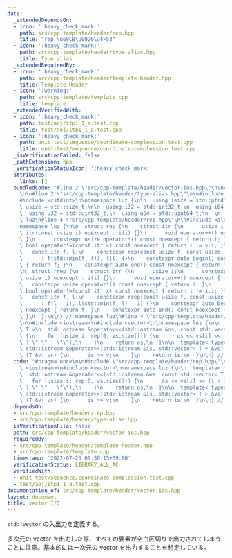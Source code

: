 ```yaml
---
data:
  _extendedDependsOn:
  - icon: ':heavy_check_mark:'
    path: src/cpp-template/header/rep.hpp
    title: "rep \u69CB\u9020\u4F53"
  - icon: ':heavy_check_mark:'
    path: src/cpp-template/header/type-alias.hpp
    title: Type alias
  _extendedRequiredBy:
  - icon: ':heavy_check_mark:'
    path: src/cpp-template/header/template-header.hpp
    title: Template Header
  - icon: ':warning:'
    path: src/cpp-template/template.cpp
    title: template
  _extendedVerifiedWith:
  - icon: ':heavy_check_mark:'
    path: test/aoj/itp1_1_a.test.cpp
    title: test/aoj/itp1_1_a.test.cpp
  - icon: ':heavy_check_mark:'
    path: unit-test/sequence/coordinate-complession.test.cpp
    title: unit-test/sequence/coordinate-complession.test.cpp
  _isVerificationFailed: false
  _pathExtension: hpp
  _verificationStatusIcon: ':heavy_check_mark:'
  attributes:
    links: []
  bundledCode: "#line 2 \"src/cpp-template/header/vector-ios.hpp\"\n\n#line 2 \"src/cpp-template/header/rep.hpp\"\
    \n\n#line 2 \"src/cpp-template/header/type-alias.hpp\"\n\n#include <cstddef>\n\
    #include <cstdint>\n\nnamespace luz {\n\n  using isize = std::ptrdiff_t;\n  using\
    \ usize = std::size_t;\n\n  using i32 = std::int32_t;\n  using i64 = std::int64_t;\n\
    \  using u32 = std::uint32_t;\n  using u64 = std::uint64_t;\n  \n} // namespace\
    \ luz\n#line 4 \"src/cpp-template/header/rep.hpp\"\n\n#include <algorithm>\n\n\
    namespace luz {\n\n  struct rep {\n    struct itr {\n      usize i;\n      constexpr\
    \ itr(const usize i) noexcept : i(i) {}\n      void operator++() noexcept { ++i;\
    \ }\n      constexpr usize operator*() const noexcept { return i; }\n      constexpr\
    \ bool operator!=(const itr x) const noexcept { return i != x.i; }\n    };\n \
    \   const itr f, l;\n    constexpr rep(const usize f, const usize l) noexcept\n\
    \      : f(std::min(f, l)), l(l) {}\n    constexpr auto begin() const noexcept\
    \ { return f; }\n    constexpr auto end() const noexcept { return l; }\n  };\n\
    \n  struct rrep {\n    struct itr {\n      usize i;\n      constexpr itr(const\
    \ usize i) noexcept : i(i) {}\n      void operator++() noexcept { --i; }\n   \
    \   constexpr usize operator*() const noexcept { return i; }\n      constexpr\
    \ bool operator!=(const itr x) const noexcept { return i != x.i; }\n    };\n \
    \   const itr f, l;\n    constexpr rrep(const usize f, const usize l) noexcept\n\
    \      : f(l - 1), l(std::min(f, l) - 1) {}\n    constexpr auto begin() const\
    \ noexcept { return f; }\n    constexpr auto end() const noexcept { return l;\
    \ }\n  };\n\n} // namespace luz\n#line 4 \"src/cpp-template/header/vector-ios.hpp\"\
    \n\n#include <iostream>\n#include <vector>\n\nnamespace luz {\n\n  template< typename\
    \ T >\n  std::ostream &operator<<(std::ostream &os, const std::vector< T > vs)\
    \ {\n    for (usize i: rep(0, vs.size())) {\n      os << vs[i] << (i + 1 != vs.size()\
    \ ? \" \" : \"\");\n    }\n    return os;\n  }\n\n  template< typename T >\n \
    \ std::istream &operator>>(std::istream &is, std::vector< T > &vs) {\n    for\
    \ (T &v: vs) {\n      is >> v;\n    }\n    return is;\n  }\n\n} // namespace luz\n"
  code: "#pragma once\n\n#include \"src/cpp-template/header/rep.hpp\"\n\n#include\
    \ <iostream>\n#include <vector>\n\nnamespace luz {\n\n  template< typename T >\n\
    \  std::ostream &operator<<(std::ostream &os, const std::vector< T > vs) {\n \
    \   for (usize i: rep(0, vs.size())) {\n      os << vs[i] << (i + 1 != vs.size()\
    \ ? \" \" : \"\");\n    }\n    return os;\n  }\n\n  template< typename T >\n \
    \ std::istream &operator>>(std::istream &is, std::vector< T > &vs) {\n    for\
    \ (T &v: vs) {\n      is >> v;\n    }\n    return is;\n  }\n\n} // namespace luz\n"
  dependsOn:
  - src/cpp-template/header/rep.hpp
  - src/cpp-template/header/type-alias.hpp
  isVerificationFile: false
  path: src/cpp-template/header/vector-ios.hpp
  requiredBy:
  - src/cpp-template/header/template-header.hpp
  - src/cpp-template/template.cpp
  timestamp: '2022-07-23 09:50:15+09:00'
  verificationStatus: LIBRARY_ALL_AC
  verifiedWith:
  - unit-test/sequence/coordinate-complession.test.cpp
  - test/aoj/itp1_1_a.test.cpp
documentation_of: src/cpp-template/header/vector-ios.hpp
layout: document
title: vector I/O
---
```


`std::vector` の入出力を定義する。

多次元の vector を出力した際、すべての要素が空白区切りで出力されてしまうことに注意。基本的には一次元の vector を出力することを想定している。
